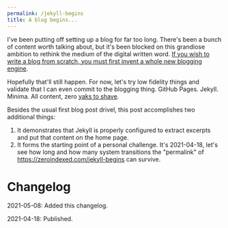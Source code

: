 ```yaml
---
permalink: /jekyll-begins
title: A blog begins...
---
```


I've been putting off setting up a blog for far too long. There's been a bunch of content worth talking about, but it's been blocked on this grandiose ambition to rethink the medium of the digital written word. [If you wish to write a blog from scratch, you must first invent a whole new blogging engine][sagan].

Hopefully that'll still happen. For now, let's try low fidelity things and validate that I can even commit to the blogging thing. GitHub Pages. Jekyll. Minima. All content, zero [yaks to shave][yak].

<!--more-->

Besides the usual first blog post drivel, this post accomplishes two additional things:

1. It demonstrates that Jekyll is properly configured to extract excerpts and put that content on the home page.
2. It forms the starting point of a personal challenge. It's 2021-04-18, let's see how long and how many system transitions the "permalink" of <https://zeroindexed.com/jekyll-begins> can survive.

# Changelog

2021-05-08: Added this changelog.

2021-04-18: Published.

[sagan]: https://www.youtube.com/watch?v=7s664NsLeFM
[yak]: http://www.catb.org/~esr/jargon/html/Y/yak-shaving.html
